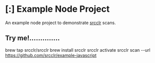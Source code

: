 # [:] Example Node Project

An example node project to demonstrate [srcclr](https://www.srcclr.com) scans.

## Try me!..............


brew tap srcclr/srcclr
brew install srcclr
srcclr activate
srcclr scan --url https://github.com/srcclr/example-javascript

